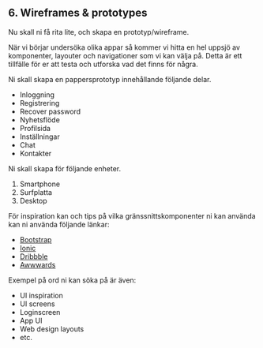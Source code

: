 ## 6. Wireframes & prototypes

Nu skall ni få rita lite, och skapa en prototyp/wireframe.

När vi börjar undersöka olika appar så kommer vi hitta en hel uppsjö av komponenter, layouter och navigationer som vi kan välja på. Detta är ett tillfälle för er att testa och utforska vad det finns för några.

Ni skall skapa en pappersprototyp innehållande följande delar.

* Inloggning
* Registrering
* Recover password
* Nyhetsflöde
* Profilsida
* Inställningar
* Chat
* Kontakter

Ni skall skapa för följande enheter.
1. Smartphone
2. Surfplatta 
3. Desktop 

För inspiration kan och tips på vilka gränssnittskomponenter ni kan använda kan ni använda följande länkar:
* [Bootstrap](https://getbootstrap.com/docs/4.3/components/alerts/)
* [Ionic](https://ionicframework.com/docs/components)
* [Dribbble](https://dribbble.com/)
* [Awwwards](https://www.awwwards.com/)

Exempel på ord ni kan söka på är även:
* UI inspiration
* UI screens
* Loginscreen
* App UI
* Web design layouts
* etc.

